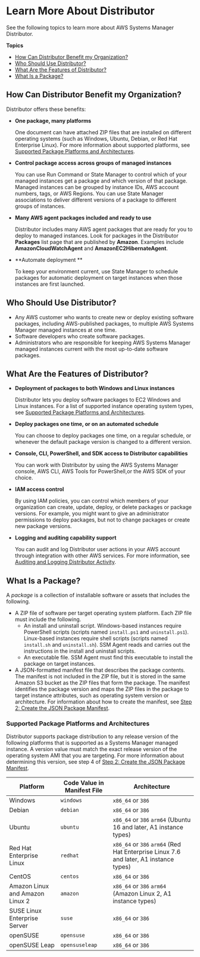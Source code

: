 # Learn More About Distributor<a name="what-is-distributor"></a>

See the following topics to learn more about AWS Systems Manager Distributor\.

**Topics**
+ [How Can Distributor Benefit my Organization?](#distributor-benefits)
+ [Who Should Use Distributor?](#distributor-who)
+ [What Are the Features of Distributor?](#distributor-features)
+ [What Is a Package?](#what-is-a-package)

## How Can Distributor Benefit my Organization?<a name="distributor-benefits"></a>

Distributor offers these benefits:
+ **One package, many platforms**

  One document can have attached ZIP files that are installed on different operating systems \(such as Windows, Ubuntu, Debian, or Red Hat Enterprise Linux\)\. For more information about supported platforms, see [Supported Package Platforms and Architectures](#what-is-a-package-platforms)\.
+ **Control package access across groups of managed instances**

  You can use Run Command or State Manager to control which of your managed instances get a package and which version of that package\. Managed instances can be grouped by instance IDs, AWS account numbers, tags, or AWS Regions\. You can use State Manager associations to deliver different versions of a package to different groups of instances\.
+ **Many AWS agent packages included and ready to use**

  Distributor includes many AWS agent packages that are ready for you to deploy to managed instances\. Look for packages in the Distributor **Packages** list page that are published by **Amazon**\. Examples include **AmazonCloudWatchAgent** and **AmazonEC2HibernateAgent**\.
+ **Automate deployment **

  To keep your environment current, use State Manager to schedule packages for automatic deployment on target instances when those instances are first launched\.

## Who Should Use Distributor?<a name="distributor-who"></a>
+ Any AWS customer who wants to create new or deploy existing software packages, including AWS\-published packages, to multiple AWS Systems Manager managed instances at one time\.
+ Software developers who create software packages\.
+ Administrators who are responsible for keeping AWS Systems Manager managed instances current with the most up\-to\-date software packages\.

## What Are the Features of Distributor?<a name="distributor-features"></a>
+ **Deployment of packages to both Windows and Linux instances**

  Distributor lets you deploy software packages to EC2 Windows and Linux instances\. For a list of supported instance operating system types, see [Supported Package Platforms and Architectures](#what-is-a-package-platforms)\.
+ **Deploy packages one time, or on an automated schedule**

  You can choose to deploy packages one time, on a regular schedule, or whenever the default package version is changed to a different version\.
+ **Console, CLI, PowerShell, and SDK access to Distributor capabilities**

  You can work with Distributor by using the AWS Systems Manager console, AWS CLI, AWS Tools for PowerShell,or the AWS SDK of your choice\.
+ **IAM access control**

  By using IAM policies, you can control which members of your organization can create, update, deploy, or delete packages or package versions\. For example, you might want to give an administrator permissions to deploy packages, but not to change packages or create new package versions\.
+ **Logging and auditing capability support**

  You can audit and log Distributor user actions in your AWS account through integration with other AWS services\. For more information, see [Auditing and Logging Distributor Activity](distributor-logging-auditing.md)\.

## What Is a Package?<a name="what-is-a-package"></a>

A *package* is a collection of installable software or assets that includes the following\.
+ A ZIP file of software per target operating system platform\. Each ZIP file must include the following\.
  + An install and uninstall script\. Windows\-based instances require PowerShell scripts \(scripts named `install.ps1` and `uninstall.ps1`\)\. Linux\-based instances require shell scripts \(scripts named `install.sh` and `uninstall.sh`\)\. SSM Agent reads and carries out the instructions in the install and uninstall scripts\.
  + An executable file\. SSM Agent must find this executable to install the package on target instances\.
+ A JSON\-formatted manifest file that describes the package contents\. The manifest is not included in the ZIP file, but it is stored in the same Amazon S3 bucket as the ZIP files that form the package\. The manifest identifies the package version and maps the ZIP files in the package to target instance attributes, such as operating system version or architecture\. For information about how to create the manifest, see [Step 2: Create the JSON Package Manifest](distributor-working-with-packages-create.md#packages-manifest)\.

### Supported Package Platforms and Architectures<a name="what-is-a-package-platforms"></a>

Distributor supports package distribution to any release version of the following platforms that is supported as a Systems Manager managed instance\. A version value must match the exact release version of the operating system AMI that you are targeting\. For more information about determining this version, see step 4 of [Step 2: Create the JSON Package Manifest](distributor-working-with-packages-create.md#packages-manifest)\.


| Platform | Code Value in Manifest File | Architecture | 
| --- | --- | --- | 
|  Windows  |  `windows`  |  `x86_64` or `386`  | 
|  Debian  |  `debian`  |  `x86_64` or `386`  | 
|  Ubuntu  |  `ubuntu`  |  `x86_64` or `386` `arm64` \(Ubuntu 16 and later, A1 instance types\)  | 
|  Red Hat Enterprise Linux  |  `redhat`  |  `x86_64` or `386` `arm64` \(Red Hat Enterprise Linux 7\.6 and later, A1 instance types\)  | 
|  CentOS  |  `centos`  |  `x86_64` or `386`  | 
|  Amazon Linux and Amazon Linux 2  |  `amazon`  |  `x86_64` or `386` `arm64` \(Amazon Linux 2, A1 instance types\)  | 
|  SUSE Linux Enterprise Server  |  `suse`  |  `x86_64` or `386`  | 
|  openSUSE  |  `opensuse`  |  `x86_64` or `386`  | 
|  openSUSE Leap  |  `opensuseleap`  |  `x86_64` or `386`  | 